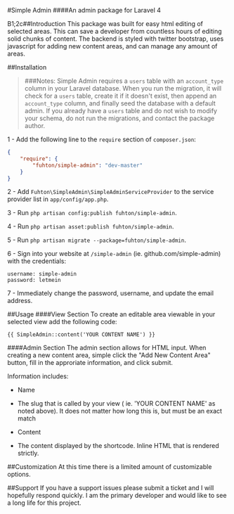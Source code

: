 #Simple Admin
####An admin package for Laravel 4

B1;2c##Introduction
This package was built for easy html editing of selected areas. This can save a developer from countless hours of editing solid chunks of content. The backend is styled with twitter bootstrap, uses javascript for adding new content areas, and can manage any amount of areas.


##Installation
> ###Notes:
> Simple Admin requires a  `users` table with an `account_type` column in your Laravel database. When you run the migration, it will check for a `users` table, create it if it doesn't exist, then append an `account_type` column, and finally seed the database with a default admin. If you already have a `users` table and do not wish to modify your schema, do not run the migrations, and contact the package author.

1 - Add the following line to the `require` section of `composer.json`:

```json
{
    "require": {
        "fuhton/simple-admin": "dev-master"
    }
}
```


2 - Add `Fuhton\SimpleAdmin\SimpleAdminServiceProvider` to the service provider list in `app/config/app.php`.

3 - Run `php artisan config:publish fuhton/simple-admin`.

4 - Run `php artisan asset:publish fuhton/simple-admin`.

5 - Run `php artisan migrate --package=fuhton/simple-admin`.

6 - Sign into your website at `/simple-admin` (ie. github.com/simple-admin) with the credentials:
```
username: simple-admin
password: letmein
```

7 - Immediately change the password, username, and update the email address.


##Usage
####View Section
To create an editable area viewable in your selected view add the following code:
```
{{ SimpleAdmin::content('YOUR CONTENT NAME') }}
```

####Admin Section
The admin section allows for HTML input. When creating a new content area, simple click the "Add New Content Area" button, fill in the approriate information, and click submit.

Information includes:

* Name
- The slug that is called by your view ( ie. 'YOUR CONTENT NAME' as noted above). It does not matter how long this is, but must be an exact match

* Content
- The content displayed by the shortcode. Inline HTML that is rendered strictly.

##Customization
At this time there is a limited amount of customizable options.

##Support
If you have a support issues please submit a ticket and I will hopefully respond quickly. I am the primary developer and would like to see a long life for this project.
